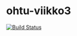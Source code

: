 # ohtu-viikko3
[![Build Status](https://travis-ci.org/surakkaj/ohtu-viikko3.svg?branch=master)](https://travis-ci.org/surakkaj/ohtu-viikko3)
